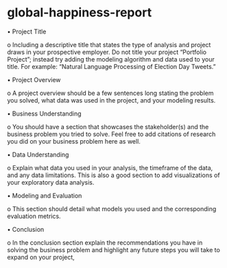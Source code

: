# global-happiness-report

•	Project Title

o	Including a descriptive title that states the type of analysis and project draws in your prospective employer. Do not title your project “Portfolio Project”; instead try adding the modeling algorithm and data used to your title. For example: “Natural Language Processing of Election Day Tweets.”

•	Project Overview

o	A project overview should be a few sentences long stating the problem you solved, what data was used in the project, and your modeling results. 

•	Business Understanding 

o	You should have a section that showcases the stakeholder(s) and the business problem you tried to solve. Feel free to add citations of research you did on your business problem here as well. 

•	Data Understanding 

o	Explain what data you used in your analysis, the timeframe of the data, and any data limitations. This is also a good section to add visualizations of your exploratory data analysis. 

•	Modeling and Evaluation 

o	This section should detail what models you used and the corresponding evaluation metrics. 

•	Conclusion

o	In the conclusion section explain the recommendations you have in solving the business problem and highlight any future steps you will take to expand on your project, 
